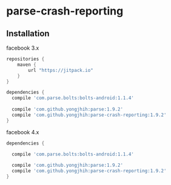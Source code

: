 # parse-crash-reporting

## Installation

facebook 3.x

```gradle
repositories {
    maven {
        url "https://jitpack.io"
    }
}

dependencies {
  compile 'com.parse.bolts:bolts-android:1.1.4'
  
  compile 'com.github.yongjhih:parse:1.9.2'
  compile 'com.github.yongjhih:parse-crash-reporting:1.9.2'
}
```

facebook 4.x

```gradle
dependencies {

  compile 'com.parse.bolts:bolts-android:1.1.4'
  
  compile 'com.github.yongjhih:parse:1.9.2'
  compile 'com.github.yongjhih:parse-crash-reporting:1.9.2'
}
```
